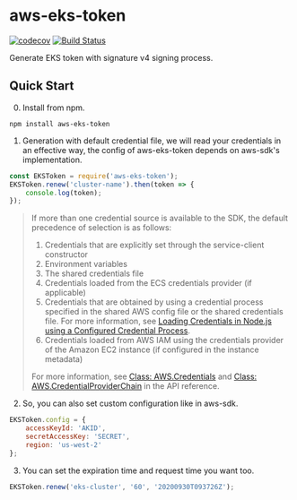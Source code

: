 # aws-eks-token
[![codecov](https://codecov.io/gh/qinshuang1998/aws-eks-token/branch/main/graph/badge.svg)](https://codecov.io/gh/qinshuang1998/aws-eks-token)
[![Build Status](https://travis-ci.org/qinshuang1998/aws-eks-token.svg?branch=main)](https://travis-ci.org/github/qinshuang1998/aws-eks-token)

Generate EKS token with signature v4 signing process.

## Quick Start

0. Install from npm.

```shell
npm install aws-eks-token
```

1. Generation with default credential file, we will read your credentials in an effective way, the config of aws-eks-token depends on aws-sdk's implementation.

```javascript
const EKSToken = require('aws-eks-token');
EKSToken.renew('cluster-name').then(token => {
    console.log(token);
});
```
> If more than one credential source is available to the SDK, the default precedence of selection is as follows:
>
> 1. Credentials that are explicitly set through the service-client constructor
> 2. Environment variables
> 3. The shared credentials file
> 4. Credentials loaded from the ECS credentials provider (if applicable)
> 5. Credentials that are obtained by using a credential process specified in the shared AWS config file or the shared credentials file. For more information, see [Loading Credentials in Node.js using a Configured Credential Process](https://docs.aws.amazon.com/sdk-for-javascript/v2/developer-guide/loading-node-credentials-configured-credential-process.html).
> 6. Credentials loaded from AWS IAM using the credentials provider of the Amazon EC2 instance (if configured in the instance metadata)
>
> For more information, see [Class: AWS.Credentials](https://docs.aws.amazon.com/AWSJavaScriptSDK/latest/AWS/Credentials.html) and [Class: AWS.CredentialProviderChain](https://docs.aws.amazon.com/AWSJavaScriptSDK/latest/AWS/CredentialProviderChain.html) in the API reference.

2. So, you can also set custom configuration like in aws-sdk.

```javascript
EKSToken.config = {
	accessKeyId: 'AKID',
    secretAccessKey: 'SECRET',
    region: 'us-west-2'
};
```

3. You can set the expiration time and request time you want too.

```javascript
EKSToken.renew('eks-cluster', '60', '20200930T093726Z');
```
